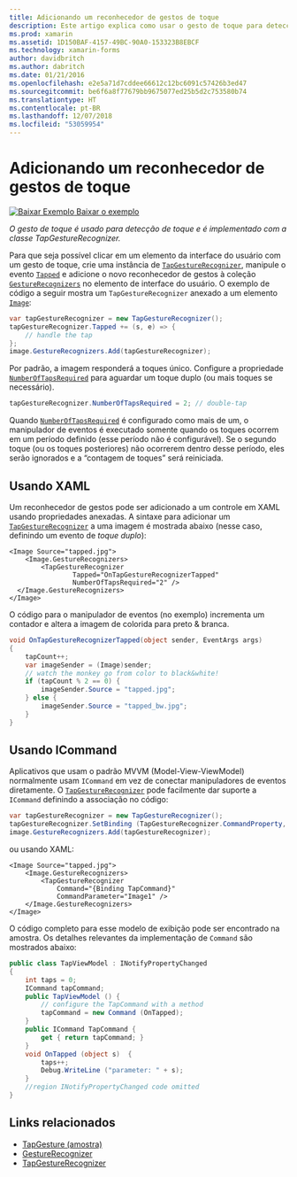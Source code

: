 ```yaml
---
title: Adicionando um reconhecedor de gestos de toque
description: Este artigo explica como usar o gesto de toque para detecção de toque em um aplicativo do Xamarin.Forms. A detecção de toque é implementada com a classe TapGestureRecognizer.
ms.prod: xamarin
ms.assetid: 1D150BAF-4157-49BC-90A0-153323B8EBCF
ms.technology: xamarin-forms
author: davidbritch
ms.author: dabritch
ms.date: 01/21/2016
ms.openlocfilehash: e2e5a71d7cddee66612c12bc6091c57426b3ed47
ms.sourcegitcommit: be6f6a8f77679bb9675077ed25b5d2c753580b74
ms.translationtype: HT
ms.contentlocale: pt-BR
ms.lasthandoff: 12/07/2018
ms.locfileid: "53059954"
---
```

# <a name="adding-a-tap-gesture-recognizer"></a>Adicionando um reconhecedor de gestos de toque

[![Baixar Exemplo](~/media/shared/download.png) Baixar o exemplo](https://developer.xamarin.com/samples/xamarin-forms/WorkingWithGestures/TapGesture/)

_O gesto de toque é usado para detecção de toque e é implementado com a classe TapGestureRecognizer._

Para que seja possível clicar em um elemento da interface do usuário com um gesto de toque, crie uma instância de [`TapGestureRecognizer`](xref:Xamarin.Forms.TapGestureRecognizer), manipule o evento [`Tapped`](xref:Xamarin.Forms.TapGestureRecognizer.Tapped) e adicione o novo reconhecedor de gestos à coleção [`GestureRecognizers`](xref:Xamarin.Forms.View.GestureRecognizers) no elemento de interface do usuário. O exemplo de código a seguir mostra um `TapGestureRecognizer` anexado a um elemento [`Image`](xref:Xamarin.Forms.Image):

```csharp
var tapGestureRecognizer = new TapGestureRecognizer();
tapGestureRecognizer.Tapped += (s, e) => {
    // handle the tap
};
image.GestureRecognizers.Add(tapGestureRecognizer);
```

Por padrão, a imagem responderá a toques único. Configure a propriedade [`NumberOfTapsRequired`](xref:Xamarin.Forms.TapGestureRecognizer.NumberOfTapsRequired) para aguardar um toque duplo (ou mais toques se necessário).

```csharp
tapGestureRecognizer.NumberOfTapsRequired = 2; // double-tap
```

Quando [`NumberOfTapsRequired`](xref:Xamarin.Forms.TapGestureRecognizer.NumberOfTapsRequired) é configurado como mais de um, o manipulador de eventos é executado somente quando os toques ocorrem em um período definido (esse período não é configurável). Se o segundo toque (ou os toques posteriores) não ocorrerem dentro desse período, eles serão ignorados e a “contagem de toques” será reiniciada.

<a name="Using_Xaml" />

## <a name="using-xaml"></a>Usando XAML

Um reconhecedor de gestos pode ser adicionado a um controle em XAML usando propriedades anexadas. A sintaxe para adicionar um [`TapGestureRecognizer`](xref:Xamarin.Forms.TapGestureRecognizer) a uma imagem é mostrada abaixo (nesse caso, definindo um evento de *toque duplo*):

```xaml
<Image Source="tapped.jpg">
    <Image.GestureRecognizers>
        <TapGestureRecognizer
                Tapped="OnTapGestureRecognizerTapped"
                NumberOfTapsRequired="2" />
  </Image.GestureRecognizers>
</Image>
```

O código para o manipulador de eventos (no exemplo) incrementa um contador e altera a imagem de colorida para preto &amp; branca.

```csharp
void OnTapGestureRecognizerTapped(object sender, EventArgs args)
{
    tapCount++;
    var imageSender = (Image)sender;
    // watch the monkey go from color to black&white!
    if (tapCount % 2 == 0) {
        imageSender.Source = "tapped.jpg";
    } else {
        imageSender.Source = "tapped_bw.jpg";
    }
}
```

## <a name="using-icommand"></a>Usando ICommand

Aplicativos que usam o padrão MVVM (Model-View-ViewModel) normalmente usam `ICommand` em vez de conectar manipuladores de eventos diretamente. O [`TapGestureRecognizer`](xref:Xamarin.Forms.TapGestureRecognizer) pode facilmente dar suporte a `ICommand` definindo a associação no código:

```csharp
var tapGestureRecognizer = new TapGestureRecognizer();
tapGestureRecognizer.SetBinding (TapGestureRecognizer.CommandProperty, "TapCommand");
image.GestureRecognizers.Add(tapGestureRecognizer);
```

ou usando XAML:

```xaml
<Image Source="tapped.jpg">
    <Image.GestureRecognizers>
        <TapGestureRecognizer
            Command="{Binding TapCommand}"
            CommandParameter="Image1" />
    </Image.GestureRecognizers>
</Image>
```

O código completo para esse modelo de exibição pode ser encontrado na amostra. Os detalhes relevantes da implementação de `Command` são mostrados abaixo:

```csharp
public class TapViewModel : INotifyPropertyChanged
{
    int taps = 0;
    ICommand tapCommand;
    public TapViewModel () {
        // configure the TapCommand with a method
        tapCommand = new Command (OnTapped);
    }
    public ICommand TapCommand {
        get { return tapCommand; }
    }
    void OnTapped (object s)  {
        taps++;
        Debug.WriteLine ("parameter: " + s);
    }
    //region INotifyPropertyChanged code omitted
}
```


## <a name="related-links"></a>Links relacionados

- [TapGesture (amostra)](https://developer.xamarin.com/samples/xamarin-forms/WorkingWithGestures/TapGesture/)
- [GestureRecognizer](xref:Xamarin.Forms.GestureRecognizer)
- [TapGestureRecognizer](xref:Xamarin.Forms.TapGestureRecognizer)
